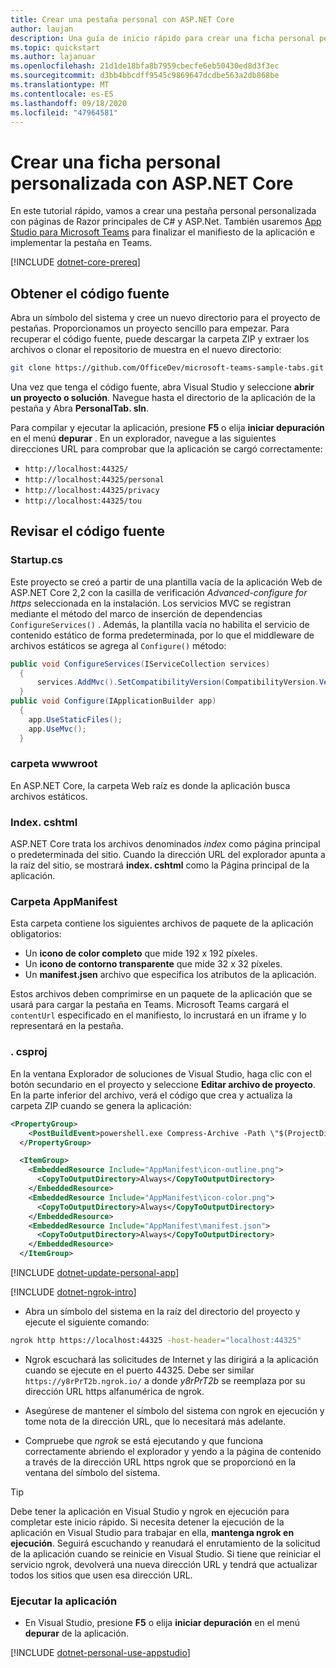 ```yaml
---
title: Crear una pestaña personal con ASP.NET Core
author: laujan
description: Una guía de inicio rápido para crear una ficha personal personalizada con ASP.NET Core.
ms.topic: quickstart
ms.author: lajanuar
ms.openlocfilehash: 21d1de18bfa8b7959cbecfe6eb50430ed8d3f3ec
ms.sourcegitcommit: d3bb4bbcdff9545c9869647dcdbe563a2db868be
ms.translationtype: MT
ms.contentlocale: es-ES
ms.lasthandoff: 09/18/2020
ms.locfileid: "47964581"
---
```

# <a name="create-a-custom-personal-tab-with-aspnet-core"></a>Crear una ficha personal personalizada con ASP.NET Core

En este tutorial rápido, vamos a crear una pestaña personal personalizada con páginas de Razor principales de C# y ASP.Net. También usaremos [App Studio para Microsoft Teams](~/concepts/build-and-test/app-studio-overview.md) para finalizar el manifiesto de la aplicación e implementar la pestaña en Teams.

[!INCLUDE [dotnet-core-prereq](~/includes/tabs/dotnet-core-prereq.md)]

## <a name="get-the-source-code"></a>Obtener el código fuente

Abra un símbolo del sistema y cree un nuevo directorio para el proyecto de pestañas. Proporcionamos un proyecto sencillo para empezar. Para recuperar el código fuente, puede descargar la carpeta ZIP y extraer los archivos o clonar el repositorio de muestra en el nuevo directorio:

```bash
git clone https://github.com/OfficeDev/microsoft-teams-sample-tabs.git
```

Una vez que tenga el código fuente, abra Visual Studio y seleccione **abrir un proyecto o solución**. Navegue hasta el directorio de la aplicación de la pestaña y Abra **PersonalTab. sln**.

Para compilar y ejecutar la aplicación, presione **F5** o elija **iniciar depuración** en el menú **depurar** . En un explorador, navegue a las siguientes direcciones URL para comprobar que la aplicación se cargó correctamente:

- `http://localhost:44325/`
- `http://localhost:44325/personal`
- `http://localhost:44325/privacy`
- `http://localhost:44325/tou`

## <a name="review-the-source-code"></a>Revisar el código fuente

### <a name="startupcs"></a>Startup.cs

Este proyecto se creó a partir de una plantilla vacía de la aplicación Web de ASP.NET Core 2,2 con la casilla de verificación *Advanced-configure for https* seleccionada en la instalación. Los servicios MVC se registran mediante el método del marco de inserción de dependencias `ConfigureServices()` . Además, la plantilla vacía no habilita el servicio de contenido estático de forma predeterminada, por lo que el middleware de archivos estáticos se agrega al `Configure()` método:

```csharp
public void ConfigureServices(IServiceCollection services)
  {
      services.AddMvc().SetCompatibilityVersion(CompatibilityVersion.Version_2_2);
  }
public void Configure(IApplicationBuilder app)
  {
    app.UseStaticFiles();
    app.UseMvc();
  }
```

### <a name="wwwroot-folder"></a>carpeta wwwroot

En ASP.NET Core, la carpeta Web raíz es donde la aplicación busca archivos estáticos.

### <a name="indexcshtml"></a>Index. cshtml

ASP.NET Core trata los archivos denominados *index* como página principal o predeterminada del sitio. Cuando la dirección URL del explorador apunta a la raíz del sitio, se mostrará **index. cshtml** como la Página principal de la aplicación.

### <a name="appmanifest-folder"></a>Carpeta AppManifest

Esta carpeta contiene los siguientes archivos de paquete de la aplicación obligatorios:

- Un **icono de color completo** que mide 192 x 192 píxeles.
- Un **icono de contorno transparente** que mide 32 x 32 píxeles.
- Un **manifest.jsen** archivo que especifica los atributos de la aplicación.

Estos archivos deben comprimirse en un paquete de la aplicación que se usará para cargar la pestaña en Teams. Microsoft Teams cargará el `contentUrl` especificado en el manifiesto, lo incrustará en un iframe y lo representará en la pestaña.

### <a name="csproj"></a>. csproj

En la ventana Explorador de soluciones de Visual Studio, haga clic con el botón secundario en el proyecto y seleccione **Editar archivo de proyecto**. En la parte inferior del archivo, verá el código que crea y actualiza la carpeta ZIP cuando se genera la aplicación:

```xml
<PropertyGroup>
    <PostBuildEvent>powershell.exe Compress-Archive -Path \"$(ProjectDir)AppManifest\*\" -DestinationPath \"$(TargetDir)tab.zip\" -Force</PostBuildEvent>
  </PropertyGroup>

  <ItemGroup>
    <EmbeddedResource Include="AppManifest\icon-outline.png">
      <CopyToOutputDirectory>Always</CopyToOutputDirectory>
    </EmbeddedResource>
    <EmbeddedResource Include="AppManifest\icon-color.png">
      <CopyToOutputDirectory>Always</CopyToOutputDirectory>
    </EmbeddedResource>
    <EmbeddedResource Include="AppManifest\manifest.json">
      <CopyToOutputDirectory>Always</CopyToOutputDirectory>
    </EmbeddedResource>
  </ItemGroup>
```

[!INCLUDE  [dotnet-update-personal-app](~/includes/tabs/dotnet-update-personal-app.md)]

[!INCLUDE [dotnet-ngrok-intro](~/includes/tabs/dotnet-ngrok-intro.md)]

- Abra un símbolo del sistema en la raíz del directorio del proyecto y ejecute el siguiente comando:

```bash
ngrok http https://localhost:44325 -host-header="localhost:44325"
```

- Ngrok escuchará las solicitudes de Internet y las dirigirá a la aplicación cuando se ejecute en el puerto 44325.  Debe ser similar `https://y8rPrT2b.ngrok.io/` a donde *y8rPrT2b* se reemplaza por su dirección URL https alfanumérica de ngrok.

- Asegúrese de mantener el símbolo del sistema con ngrok en ejecución y tome nota de la dirección URL, que lo necesitará más adelante.

- Compruebe que *ngrok* se está ejecutando y que funciona correctamente abriendo el explorador y yendo a la página de contenido a través de la dirección URL https ngrok que se proporcionó en la ventana del símbolo del sistema.

>[!TIP]
>Debe tener la aplicación en Visual Studio y ngrok en ejecución para completar este inicio rápido. Si necesita detener la ejecución de la aplicación en Visual Studio para trabajar en ella, **mantenga ngrok en ejecución**. Seguirá escuchando y reanudará el enrutamiento de la solicitud de la aplicación cuando se reinicie en Visual Studio. Si tiene que reiniciar el servicio ngrok, devolverá una nueva dirección URL y tendrá que actualizar todos los sitios que usen esa dirección URL.

### <a name="run-your-application"></a>Ejecutar la aplicación

- En Visual Studio, presione **F5** o elija **iniciar depuración** en el menú **depurar** de la aplicación.

[!INCLUDE [dotnet-personal-use-appstudio](~/includes/tabs/dotnet-personal-use-appstudio.md)]
